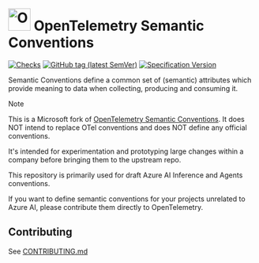 # <img src="https://opentelemetry.io/img/logos/opentelemetry-logo-nav.png" alt="OpenTelemetry Icon" width="45" height=""> OpenTelemetry Semantic Conventions

[![Checks](https://github.com/open-telemetry/semantic-conventions/workflows/Checks/badge.svg)](https://github.com/open-telemetry/semantic-conventions/actions?query=workflow%3A%22Checks%22+branch%3Amain)
[![GitHub tag (latest SemVer)](https://img.shields.io/github/tag/open-telemetry/semantic-conventions.svg?logo=opentelemetry&&color=f5a800&label=Latest%20release)](https://github.com/open-telemetry/semantic-conventions/releases/latest)
[![Specification Version](https://img.shields.io/badge/OTel_specification_version-v1.44.0-blue?logo=opentelemetry&color=f5a800)](https://github.com/open-telemetry/opentelemetry-specification/releases/tag/v1.44.0)

Semantic Conventions define a common set of (semantic) attributes which
provide meaning to data when collecting, producing and consuming it.

> [!NOTE]
>
> This is a Microsoft fork of [OpenTelemetry Semantic Conventions](https://github.com/open-telemetry/semantic-conventions).
> It does NOT intend to replace OTel conventions and does NOT define any official
> conventions.
>
> It's intended for experimentation and prototyping large changes within a company
> before bringing them to the upstream repo.
>
> This repository is primarily used for draft Azure AI Inference and Agents conventions.
>
> If you want to define semantic conventions for your projects unrelated to Azure AI,
> please contribute them directly to OpenTelemetry.

## Contributing

See [CONTRIBUTING.md](https://github.com/open-telemetry/semantic-conventions/blob/main/CONTRIBUTING.md)
